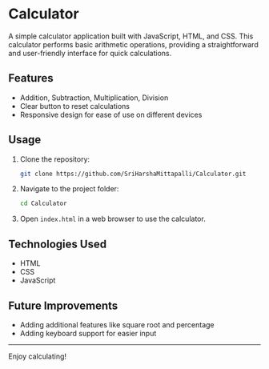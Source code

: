 # Calculator

A simple calculator application built with JavaScript, HTML, and CSS. This calculator performs basic arithmetic operations, providing a straightforward and user-friendly interface for quick calculations.

## Features

- Addition, Subtraction, Multiplication, Division
- Clear button to reset calculations
- Responsive design for ease of use on different devices

## Usage

1. Clone the repository:
    ```bash
    git clone https://github.com/SriHarshaMittapalli/Calculator.git
    ```

2. Navigate to the project folder:
    ```bash
    cd Calculator
    ```

3. Open `index.html` in a web browser to use the calculator.

## Technologies Used

- HTML
- CSS
- JavaScript

## Future Improvements

- Adding additional features like square root and percentage
- Adding keyboard support for easier input

---

Enjoy calculating!
